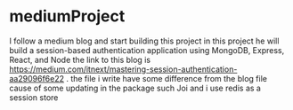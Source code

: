 # mediumProject
I follow a medium blog and start building this project in this project he will build  a session-based authentication application using MongoDB, Express, React, and Node
the link to this blog is https://medium.com/itnext/mastering-session-authentication-aa29096f6e22 .
the file i write have some difference from the blog file cause of some updating in the package such Joi and i use redis as a session store 
